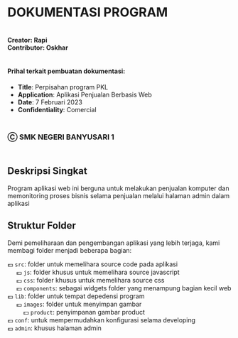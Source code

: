 # DOKUMENTASI PROGRAM
#### <br/>Creator: Rapi<br/>Contributor: Oskhar
#### <br/>Prihal terkait pembuatan dokumentasi:

* **Title**: Perpisahan program PKL
* **Application**: Aplikasi Penjualan Berbasis Web
* **Date**: 7 Februari 2023
* **Confidentiality**: Comercial

### <br/>Ⓒ SMK NEGERI BANYUSARI 1

## <br/>Deskripsi Singkat
Program aplikasi web ini berguna untuk melakukan penjualan komputer dan memonitoring proses bisnis selama penjualan melalui halaman admin dalam aplikasi

## Struktur Folder

Demi pemeliharaan dan pengembangan aplikasi yang lebih terjaga, kami membagi folder menjadi beberapa bagian:

💷 `src`: folder untuk memelihara source code pada aplikasi<br/>
&nbsp;&nbsp;&nbsp;&nbsp; 💶 `js`: folder khusus untuk memelihara source javascript<br/>
&nbsp;&nbsp;&nbsp;&nbsp; 💶 `css`: folder khusus untuk memelihara source css<br/>
&nbsp;&nbsp;&nbsp;&nbsp; 💶 `components`: sebagai widgets folder yang menampung bagian kecil web<br/>
💷 `lib`: folder untuk tempat depedensi program<br/>
&nbsp;&nbsp;&nbsp;&nbsp; 💶 `images`: folder untuk menyimpan gambar<br/>
&nbsp;&nbsp;&nbsp;&nbsp;&nbsp;&nbsp;&nbsp;&nbsp; 💵 `product`: penyimpanan gambar product<br/>
💷 `conf`: untuk mempermudahkan konfigurasi selama developing<br/>
💷 `admin`: khusus halaman admin
